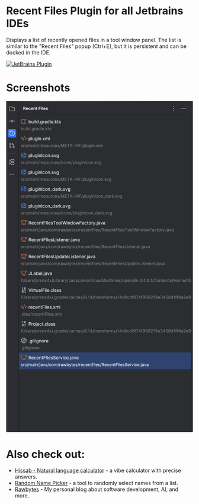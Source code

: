 # Recent Files  Plugin for all Jetbrains IDEs

Displays a list of recently opened files in a tool window panel. The list is similar to the "Recent Files" popup (Ctrl+E), but it is persistent and can be docked in the IDE.

[![JetBrains Plugin](https://img.shields.io/jetbrains/plugin/v/12345-recent-files?label=JetBrains%20Plugin)](https://plugins.jetbrains.com/plugin/27918-recent-files)

# Screenshots

![screen1.png](src/main/resources/screens/screen1.png)

# Also check out:

- [Hissab - Natural language calculator](https://hissab.io) - a vibe calculator with precise answers.
- [Random Name Picker](https://standup.name) - a tool to randomly select names from a list.
- [Rawbytes](https://rawbytes.io) - My personal blog about software development, AI, and more.